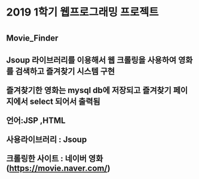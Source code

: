 

<h1>2019 1학기 웹프로그래밍 프로젝트<h1>

<h2>Movie_Finder<h2>

<p>Jsoup 라이브러리를 이용해서 웹 크롤링을 사용하여 영화를 검색하고 즐겨찾기 시스템 구현 </p>

즐겨찾기한 영화는 mysql db에 저장되고 즐겨찾기 페이지에서 select 되어서 출력됨

언어:JSP ,HTML

사용라이브러리 : Jsoup

크롤링한 사이트 : 네이버 영화(https://movie.naver.com/)

